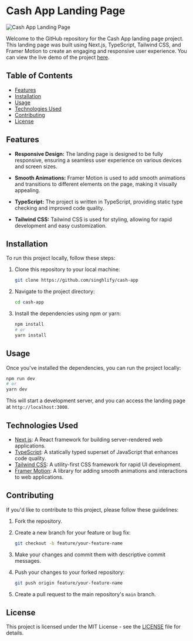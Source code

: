 # Cash App Landing Page

![Cash App Landing Page](https://cash-app-lp.vercel.app/assets/images/cash-app.png)

Welcome to the GitHub repository for the Cash App landing page project. This landing page was built using Next.js, TypeScript, Tailwind CSS, and Framer Motion to create an engaging and responsive user experience. You can view the live demo of the project [here](https://cash-app.singhlify.com/).

## Table of Contents

- [Features](#features)
- [Installation](#installation)
- [Usage](#usage)
- [Technologies Used](#technologies-used)
- [Contributing](#contributing)
- [License](#license)

## Features

- **Responsive Design:** The landing page is designed to be fully responsive, ensuring a seamless user experience on various devices and screen sizes.

- **Smooth Animations:** Framer Motion is used to add smooth animations and transitions to different elements on the page, making it visually appealing.

- **TypeScript:** The project is written in TypeScript, providing static type checking and improved code quality.

- **Tailwind CSS:** Tailwind CSS is used for styling, allowing for rapid development and easy customization.

## Installation

To run this project locally, follow these steps:

1. Clone this repository to your local machine:

   ```bash
   git clone https://github.com/singhlify/cash-app
   ```

2. Navigate to the project directory:

   ```bash
   cd cash-app
   ```

3. Install the dependencies using npm or yarn:

   ```bash
   npm install
   # or
   yarn install
   ```

## Usage

Once you've installed the dependencies, you can run the project locally:

```bash
npm run dev
# or
yarn dev
```

This will start a development server, and you can access the landing page at `http://localhost:3000`.

## Technologies Used

- [Next.js](https://nextjs.org/): A React framework for building server-rendered web applications.
- [TypeScript](https://www.typescriptlang.org/): A statically typed superset of JavaScript that enhances code quality.
- [Tailwind CSS](https://tailwindcss.com/): A utility-first CSS framework for rapid UI development.
- [Framer Motion](https://www.framer.com/motion/): A library for adding smooth animations and interactions to web applications.

## Contributing

If you'd like to contribute to this project, please follow these guidelines:

1. Fork the repository.

2. Create a new branch for your feature or bug fix:

   ```bash
   git checkout -b feature/your-feature-name
   ```

3. Make your changes and commit them with descriptive commit messages.

4. Push your changes to your forked repository:

   ```bash
   git push origin feature/your-feature-name
   ```

5. Create a pull request to the main repository's `main` branch.

## License

This project is licensed under the MIT License - see the [LICENSE](LICENSE) file for details.